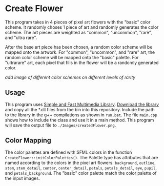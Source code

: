 # Create Flower
This program takes in 4 pieces of pixel art flowers with the "basic" color scheme. It randomly choses 1 piece of art and randomly generates the color scheme. The art pieces are weighted as "common", "uncommon", "rare", and "ultra rare".

After the base art piece has been chosen, a random color scheme will be mapped onto the artwork. For "common", "uncommon", and "rare" art, the random color scheme will be mapped onto the "basic" palette. For "ultrarare" art, each pixel that fills in the flower will be a randomly generated color.

*add image of different color schemes on different levels of rarity*

## Usage
This program uses [Simple and Fast Multimedia Library](https://www.sfml-dev.org/). [Download the library](https://www.sfml-dev.org/download.php) and copy all the *.dll files from the bin into this repository. Include the path to the library in the g++ compilations as shown in `run.bat`.
The file `main.cpp` shows how to include the class and use it in a main method. This program will save the output file to `./Images/createdFlower.png`.

## Color Mapping
The color palettes are defined with SFML colors in the function `CreateFlower::initColorPalettes()`. The Palette type has attributes that are named according to the colors in the pixel art flowers: `background`, `outline`, `stem`, `stem_detail`, `center`, `center_detail`, `petals`, `petals_detail`, `eye`, `pupil`, and `petals_background`. The "basic" color palette match the color palette of the input images.